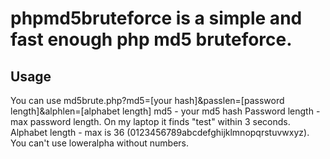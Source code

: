 # phpmd5bruteforce is a simple and fast enough php md5 bruteforce.
## Usage
You can use md5brute.php?md5=[your hash]&passlen=[password length]&alphlen=[alphabet length]
md5 - your md5 hash
Password length - max password length. On my laptop it finds "test" within 3 seconds.
Alphabet length - max is 36 (0123456789abcdefghijklmnopqrstuvwxyz). You can't use loweralpha without numbers.
